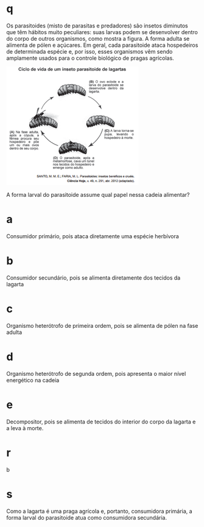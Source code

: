 # q
Os parasitoides (misto de parasitas e predadores) são insetos diminutos que têm hábitos muito peculiares: suas larvas podem se desenvolver dentro do corpo de outros organismos, como mostra a figura. A forma adulta se alimenta de pólen e açúcares. Em geral, cada parasitoide ataca hospedeiros de determinada espécie e, por isso, esses organismos vêm sendo amplamente usados para o controle biológico de pragas agrícolas.

![](32de92e4-26cb-ebbe-3ce7-0ddf930ce928.png)

A forma larval do parasitoide assume qual papel nessa cadeia alimentar?

# a
Consumidor primário, pois ataca diretamente uma espécie herbívora

# b
Consumidor secundário, pois se alimenta diretamente dos tecidos da lagarta

# c
Organismo heterótrofo de primeira ordem, pois se alimenta de pólen na fase adulta

# d
Organismo heterótrofo de segunda ordem, pois apresenta o maior nível energético na cadeia

# e
Decompositor, pois se alimenta de tecidos do interior do corpo da lagarta e a leva à morte.

# r
b

# s
Como a lagarta é uma praga agrícola e, portanto, consumidora primária, a forma larval do parasitoide atua como consumidora secundária.
